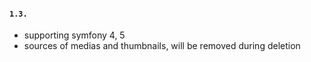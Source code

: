 #### `1.3.`
* supporting symfony 4, 5
* sources of medias and thumbnails, will be removed during deletion
